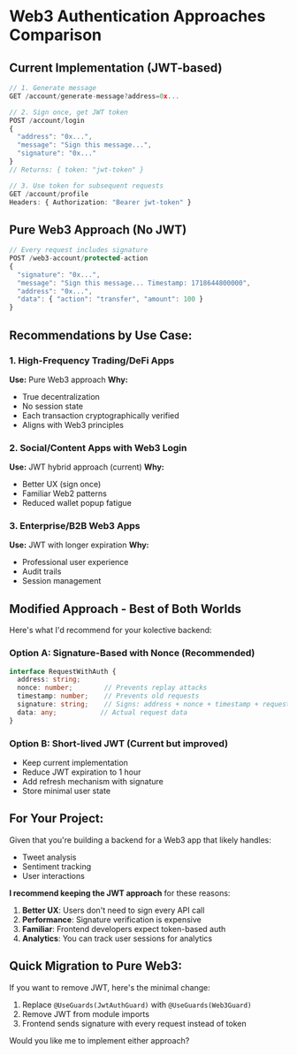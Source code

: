 # Web3 Authentication Approaches Comparison

## Current Implementation (JWT-based)
```typescript
// 1. Generate message
GET /account/generate-message?address=0x...

// 2. Sign once, get JWT token
POST /account/login
{
  "address": "0x...",
  "message": "Sign this message...",
  "signature": "0x..."
}
// Returns: { token: "jwt-token" }

// 3. Use token for subsequent requests
GET /account/profile
Headers: { Authorization: "Bearer jwt-token" }
```

## Pure Web3 Approach (No JWT)
```typescript
// Every request includes signature
POST /web3-account/protected-action
{
  "signature": "0x...",
  "message": "Sign this message... Timestamp: 1718644800000",
  "address": "0x...",
  "data": { "action": "transfer", "amount": 100 }
}
```

## Recommendations by Use Case:

### 1. **High-Frequency Trading/DeFi Apps**
**Use:** Pure Web3 approach
**Why:** 
- True decentralization
- No session state
- Each transaction cryptographically verified
- Aligns with Web3 principles

### 2. **Social/Content Apps with Web3 Login**
**Use:** JWT hybrid approach (current)
**Why:**
- Better UX (sign once)
- Familiar Web2 patterns
- Reduced wallet popup fatigue

### 3. **Enterprise/B2B Web3 Apps**
**Use:** JWT with longer expiration
**Why:**
- Professional user experience
- Audit trails
- Session management

## Modified Approach - Best of Both Worlds

Here's what I'd recommend for your kolective backend:

### Option A: Signature-Based with Nonce (Recommended)
```typescript
interface RequestWithAuth {
  address: string;
  nonce: number;        // Prevents replay attacks
  timestamp: number;    // Prevents old requests
  signature: string;    // Signs: address + nonce + timestamp + request_data
  data: any;           // Actual request data
}
```

### Option B: Short-lived JWT (Current but improved)
- Keep current implementation
- Reduce JWT expiration to 1 hour
- Add refresh mechanism with signature
- Store minimal user state

## For Your Project:

Given that you're building a backend for a Web3 app that likely handles:
- Tweet analysis
- Sentiment tracking
- User interactions

**I recommend keeping the JWT approach** for these reasons:

1. **Better UX**: Users don't need to sign every API call
2. **Performance**: Signature verification is expensive
3. **Familiar**: Frontend developers expect token-based auth
4. **Analytics**: You can track user sessions for analytics

## Quick Migration to Pure Web3:

If you want to remove JWT, here's the minimal change:

1. Replace `@UseGuards(JwtAuthGuard)` with `@UseGuards(Web3Guard)`
2. Remove JWT from module imports
3. Frontend sends signature with every request instead of token

Would you like me to implement either approach?

